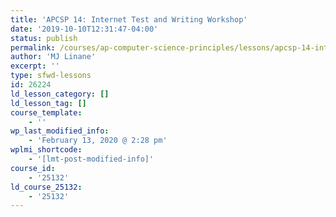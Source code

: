 ```yaml
---
title: 'APCSP 14: Internet Test and Writing Workshop'
date: '2019-10-10T12:31:47-04:00'
status: publish
permalink: /courses/ap-computer-science-principles/lessons/apcsp-14-internet-test-and-writing-workshop
author: 'MJ Linane'
excerpt: ''
type: sfwd-lessons
id: 26224
ld_lesson_category: []
ld_lesson_tag: []
course_template:
    - ''
wp_last_modified_info:
    - 'February 13, 2020 @ 2:28 pm'
wplmi_shortcode:
    - '[lmt-post-modified-info]'
course_id:
    - '25132'
ld_course_25132:
    - '25132'
---
```

<!DOCTYPE html PUBLIC "-//W3C//DTD HTML 4.0 Transitional//EN" "http://www.w3.org/TR/REC-html40/loose.dtd">
<?xml encoding="UTF-8">
